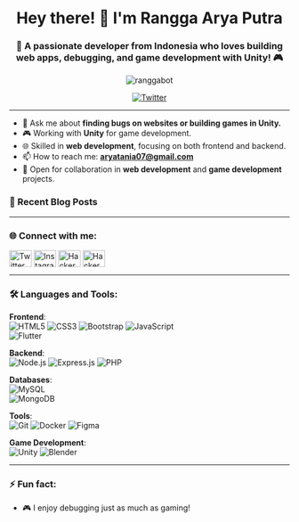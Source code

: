 <h1 align="center">Hey there! 👋 I'm Rangga Arya Putra</h1>
<h3 align="center">🌟 A passionate developer from Indonesia who loves building web apps, debugging, and game development with Unity! 🎮</h3>

<p align="center">
  <img src="https://komarev.com/ghpvc/?username=ranggabot&label=Profile%20views&color=0e75b6&style=flat" alt="ranggabot" />
</p>

<p align="center">
  <a href="https://twitter.com/razor" target="blank"><img src="https://img.shields.io/twitter/follow/razor?logo=twitter&style=for-the-badge" alt="Twitter" /></a>
</p>

---

- 💬 Ask me about **finding bugs on websites or building games in Unity.**
- 🎮 Working with **Unity** for game development.
- 🌐 Skilled in **web development**, focusing on both frontend and backend.
- 📫 How to reach me: **aryatania07@gmail.com**
- 💼 Open for collaboration in **web development** and **game development** projects.

### 📖 Recent Blog Posts
<!-- BLOG-POST-LIST:START -->
<!-- BLOG-POST-LIST:END -->

---

<h3 align="left">🌐 Connect with me:</h3>
<p align="left">
  <a href="https://twitter.com/razor" target="blank"><img align="center" src="https://raw.githubusercontent.com/rahuldkjain/github-profile-readme-generator/master/src/images/icons/Social/twitter.svg" alt="Twitter" height="30" width="40" /></a>
  <a href="https://instagram.com/ultramanrazor" target="blank"><img align="center" src="https://raw.githubusercontent.com/rahuldkjain/github-profile-readme-generator/master/src/images/icons/Social/instagram.svg" alt="Instagram" height="30" width="40" /></a>
  <a href="https://www.hackerrank.com/razorhacker" target="blank"><img align="center" src="https://raw.githubusercontent.com/rahuldkjain/github-profile-readme-generator/master/src/images/icons/Social/hackerrank.svg" alt="HackerRank" height="30" width="40" /></a>
  <a href="https://www.hackerearth.com/@razorhacker" target="blank"><img align="center" src="https://raw.githubusercontent.com/rahuldkjain/github-profile-readme-generator/master/src/images/icons/Social/hackerearth.svg" alt="HackerEarth" height="30" width="40" /></a>
</p>

---

<h3 align="left">🛠️ Languages and Tools:</h3>

**Frontend**:  
![HTML5](https://img.shields.io/badge/HTML5-E34F26?style=for-the-badge&logo=html5&logoColor=white) 
![CSS3](https://img.shields.io/badge/CSS3-1572B6?style=for-the-badge&logo=css3&logoColor=white) 
![Bootstrap](https://img.shields.io/badge/Bootstrap-563D7C?style=for-the-badge&logo=bootstrap&logoColor=white) 
![JavaScript](https://img.shields.io/badge/JavaScript-F7DF1E?style=for-the-badge&logo=javascript&logoColor=black)  
![Flutter](https://img.shields.io/badge/Flutter-02569B?style=for-the-badge&logo=flutter&logoColor=white) 

**Backend**:  
![Node.js](https://img.shields.io/badge/Node.js-339933?style=for-the-badge&logo=nodedotjs&logoColor=white) 
![Express.js](https://img.shields.io/badge/Express.js-000000?style=for-the-badge&logo=express&logoColor=white) 
![PHP](https://img.shields.io/badge/PHP-777BB4?style=for-the-badge&logo=php&logoColor=white)

**Databases**:  
![MySQL](https://img.shields.io/badge/MySQL-4479A1?style=for-the-badge&logo=mysql&logoColor=white)  
![MongoDB](https://img.shields.io/badge/MongoDB-4EA94B?style=for-the-badge&logo=mongodb&logoColor=white)

**Tools**:  
![Git](https://img.shields.io/badge/Git-F05032?style=for-the-badge&logo=git&logoColor=white) 
![Docker](https://img.shields.io/badge/Docker-2496ED?style=for-the-badge&logo=docker&logoColor=white) 
![Figma](https://img.shields.io/badge/Figma-F24E1E?style=for-the-badge&logo=figma&logoColor=white)

**Game Development**:  
![Unity](https://img.shields.io/badge/Unity-000000?style=for-the-badge&logo=unity&logoColor=white) 
![Blender](https://img.shields.io/badge/Blender-F5792A?style=for-the-badge&logo=blender&logoColor=white)

---

### ⚡ Fun fact:
- 🎮 I enjoy debugging just as much as gaming!

